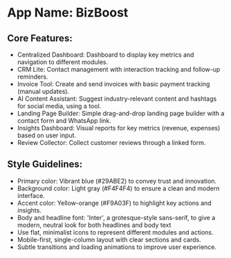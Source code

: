 # **App Name**: BizBoost

## Core Features:

- Centralized Dashboard: Dashboard to display key metrics and navigation to different modules.
- CRM Lite: Contact management with interaction tracking and follow-up reminders.
- Invoice Tool: Create and send invoices with basic payment tracking (manual updates).
- AI Content Assistant: Suggest industry-relevant content and hashtags for social media, using a tool.
- Landing Page Builder: Simple drag-and-drop landing page builder with a contact form and WhatsApp link.
- Insights Dashboard: Visual reports for key metrics (revenue, expenses) based on user input.
- Review Collector: Collect customer reviews through a linked form.

## Style Guidelines:

- Primary color: Vibrant blue (#29ABE2) to convey trust and innovation.
- Background color: Light gray (#F4F4F4) to ensure a clean and modern interface.
- Accent color: Yellow-orange (#F9A03F) to highlight key actions and insights.
- Body and headline font: 'Inter', a grotesque-style sans-serif, to give a modern, neutral look for both headlines and body text
- Use flat, minimalist icons to represent different modules and actions.
- Mobile-first, single-column layout with clear sections and cards.
- Subtle transitions and loading animations to improve user experience.